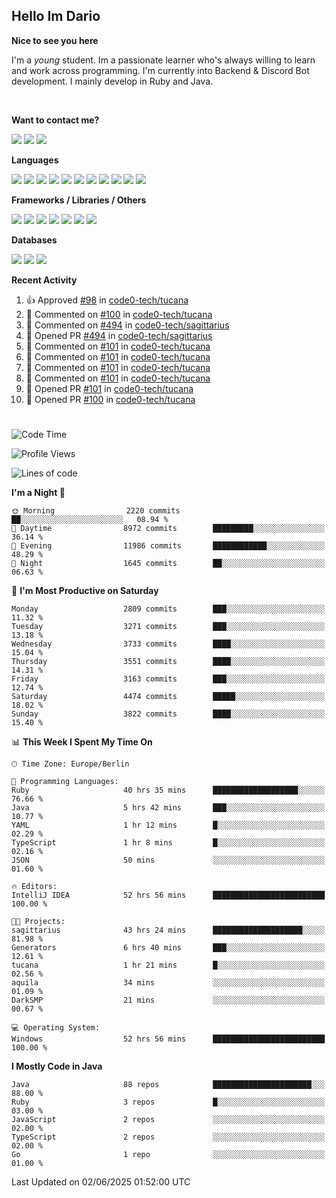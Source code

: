 <h2>Hello Im Dario</h2>

**Nice to see you here**

I'm a *young* student. Im a passionate learner who's always willing to learn and work across
programming. I'm currently into Backend & Discord Bot development. I mainly develop in Ruby and Java.

<br/>

**Want to contact me?**

<a href="https://github.com/knerio"><img src="https://img.shields.io/badge/-Github-blue?style=for-the-badge&logo=github&logoColor=white"/></a> <a href="https://discord.com/users/639416958923702292"><img src="https://img.shields.io/badge/-knerio-blue?style=for-the-badge&logo=discord&logoColor=white"/></a> <a href="https://twitch.tv/dopalos_"><img src="https://img.shields.io/badge/-twitch-blue?style=for-the-badge&logo=twitch&logoColor=white"/></a>

**Languages**

<img src="https://img.shields.io/badge/-Java-blue?style=for-the-badge&logo=java&logoColor=white"/> <img src="https://img.shields.io/badge/-Ruby-blue?style=for-the-badge&logo=Ruby&logoColor=white"/> <img src="https://img.shields.io/badge/-Git-blue?style=for-the-badge&logo=Git&logoColor=white"/> <img src="https://img.shields.io/badge/-HTML-blue?style=for-the-badge&logo=html5&logoColor=white"/> <img src="https://img.shields.io/badge/-CSS-blue?style=for-the-badge&logo=CSS3&logoColor=white"/> <img src="https://img.shields.io/badge/-Javascript-blue?style=for-the-badge&logo=javascript&logoColor=white"/> <img src="https://img.shields.io/badge/-Typescript-blue?style=for-the-badge&logo=TypeScript&logoColor=white"/> <img src="https://img.shields.io/badge/-Kotlin-blue?style=for-the-badge&logo=kotlin&logoColor=white"/> <img src="https://img.shields.io/badge/-SQL-blue?style=for-the-badge&logo=MYSQL&logoColor=white"/> <img src="https://img.shields.io/badge/-Markdown-blue?style=for-the-badge&logo=Markdown&logoColor=white"/> <img src="https://img.shields.io/badge/-JSON-blue?style=for-the-badge&logo=JSON&logoColor=white"/>
<br/>

 **Frameworks / Libraries / Others**

<img src="https://img.shields.io/badge/-Ruby_On_Rails-blue?style=for-the-badge&logo=ruby-on-rails&logoColor=white"/> <img src="https://img.shields.io/badge/-JDA-blue?style=for-the-badge&logo=JDA&logoColor=white"/> <img src="https://img.shields.io/badge/-Bootstrap-blue?style=for-the-badge&logo=Bootstrap&logoColor=white"/> <img src="https://img.shields.io/badge/-Node.JS-blue?style=for-the-badge&logo=node.js&logoColor=white"/> <img src="https://img.shields.io/badge/-React-blue?style=for-the-badge&logo=React&logoColor=white"/> <img src="https://img.shields.io/badge/-Express-blue?style=for-the-badge&logo=Express&logoColor=white"/> <img src="https://img.shields.io/badge/-Next.Js-blue?style=for-the-badge&logo=Next.Js&logoColor=white"/>

**Databases**

<img src="https://img.shields.io/badge/-MongoDB-blue?style=for-the-badge&logo=mongodb&logoColor=white"/> <img src="https://img.shields.io/badge/-MariaDB-blue?style=for-the-badge&logo=MariaDB&logoColor=white"/>
<img src="https://img.shields.io/badge/-PostgreSQL-blue?style=for-the-badge&logo=PostgreSQl&logoColor=white"/>

**Recent Activity**

<!--RECENT_ACTIVITY:start-->
1. 👍 Approved [#98](https://github.com/code0-tech/tucana/pull/98#pullrequestreview-2885605423) in [code0-tech/tucana](https://github.com/code0-tech/tucana)<br>
2. 💬 Commented on [#100](https://github.com/code0-tech/tucana/pull/100#issuecomment-2927195120) in [code0-tech/tucana](https://github.com/code0-tech/tucana)<br>
3. 💬 Commented on [#494](https://github.com/code0-tech/sagittarius/pull/494#issuecomment-2925714962) in [code0-tech/sagittarius](https://github.com/code0-tech/sagittarius)<br>
4. 💪 Opened PR [#494](https://github.com/code0-tech/sagittarius/pull/494) in [code0-tech/sagittarius](https://github.com/code0-tech/sagittarius)<br>
5. 💬 Commented on [#101](https://github.com/code0-tech/tucana/pull/101#issuecomment-2925118483) in [code0-tech/tucana](https://github.com/code0-tech/tucana)<br>
6. 💬 Commented on [#101](https://github.com/code0-tech/tucana/pull/101#issuecomment-2925105311) in [code0-tech/tucana](https://github.com/code0-tech/tucana)<br>
7. 💬 Commented on [#101](https://github.com/code0-tech/tucana/pull/101#issuecomment-2925066966) in [code0-tech/tucana](https://github.com/code0-tech/tucana)<br>
8. 💬 Commented on [#101](https://github.com/code0-tech/tucana/pull/101#issuecomment-2924914425) in [code0-tech/tucana](https://github.com/code0-tech/tucana)<br>
9. 💪 Opened PR [#101](https://github.com/code0-tech/tucana/pull/101) in [code0-tech/tucana](https://github.com/code0-tech/tucana)<br>
10. 💪 Opened PR [#100](https://github.com/code0-tech/tucana/pull/100) in [code0-tech/tucana](https://github.com/code0-tech/tucana)<br>
<!--RECENT_ACTIVITY:end-->
 
#

<!--START_SECTION:waka-->
![Code Time](http://img.shields.io/badge/Code%20Time-1%2C241%20hrs%2042%20mins-blue)

![Profile Views](http://img.shields.io/badge/Profile%20Views-0-blue)

![Lines of code](https://img.shields.io/badge/From%20Hello%20World%20I%27ve%20Written-2.7%20million%20lines%20of%20code-blue)

**I'm a Night 🦉** 

```text
🌞 Morning                2220 commits        ██░░░░░░░░░░░░░░░░░░░░░░░   08.94 % 
🌆 Daytime                8972 commits        █████████░░░░░░░░░░░░░░░░   36.14 % 
🌃 Evening                11986 commits       ████████████░░░░░░░░░░░░░   48.29 % 
🌙 Night                  1645 commits        ██░░░░░░░░░░░░░░░░░░░░░░░   06.63 % 
```
📅 **I'm Most Productive on Saturday** 

```text
Monday                   2809 commits        ███░░░░░░░░░░░░░░░░░░░░░░   11.32 % 
Tuesday                  3271 commits        ███░░░░░░░░░░░░░░░░░░░░░░   13.18 % 
Wednesday                3733 commits        ████░░░░░░░░░░░░░░░░░░░░░   15.04 % 
Thursday                 3551 commits        ████░░░░░░░░░░░░░░░░░░░░░   14.31 % 
Friday                   3163 commits        ███░░░░░░░░░░░░░░░░░░░░░░   12.74 % 
Saturday                 4474 commits        █████░░░░░░░░░░░░░░░░░░░░   18.02 % 
Sunday                   3822 commits        ████░░░░░░░░░░░░░░░░░░░░░   15.40 % 
```


📊 **This Week I Spent My Time On** 

```text
🕑︎ Time Zone: Europe/Berlin

💬 Programming Languages: 
Ruby                     40 hrs 35 mins      ███████████████████░░░░░░   76.66 % 
Java                     5 hrs 42 mins       ███░░░░░░░░░░░░░░░░░░░░░░   10.77 % 
YAML                     1 hr 12 mins        █░░░░░░░░░░░░░░░░░░░░░░░░   02.29 % 
TypeScript               1 hr 8 mins         █░░░░░░░░░░░░░░░░░░░░░░░░   02.16 % 
JSON                     50 mins             ░░░░░░░░░░░░░░░░░░░░░░░░░   01.60 % 

🔥 Editors: 
IntelliJ IDEA            52 hrs 56 mins      █████████████████████████   100.00 % 

🐱‍💻 Projects: 
sagittarius              43 hrs 24 mins      ████████████████████░░░░░   81.98 % 
Generators               6 hrs 40 mins       ███░░░░░░░░░░░░░░░░░░░░░░   12.61 % 
tucana                   1 hr 21 mins        █░░░░░░░░░░░░░░░░░░░░░░░░   02.56 % 
aquila                   34 mins             ░░░░░░░░░░░░░░░░░░░░░░░░░   01.09 % 
DarkSMP                  21 mins             ░░░░░░░░░░░░░░░░░░░░░░░░░   00.67 % 

💻 Operating System: 
Windows                  52 hrs 56 mins      █████████████████████████   100.00 % 
```

**I Mostly Code in Java** 

```text
Java                     88 repos            ██████████████████████░░░   88.00 % 
Ruby                     3 repos             █░░░░░░░░░░░░░░░░░░░░░░░░   03.00 % 
JavaScript               2 repos             ░░░░░░░░░░░░░░░░░░░░░░░░░   02.00 % 
TypeScript               2 repos             ░░░░░░░░░░░░░░░░░░░░░░░░░   02.00 % 
Go                       1 repo              ░░░░░░░░░░░░░░░░░░░░░░░░░   01.00 % 
```




 Last Updated on 02/06/2025 01:52:00 UTC
<!--END_SECTION:waka-->

